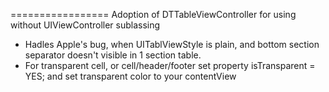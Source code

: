 
=================
Adoption of DTTableViewController for using without UIViewController sublassing 

- Hadles Apple's bug, when UITablViewStyle is plain, and bottom section separator doesn't visible in 1 section table.
- For transparent cell, or cell/header/footer set property isTransparent = YES; and set transparent color to your contentView